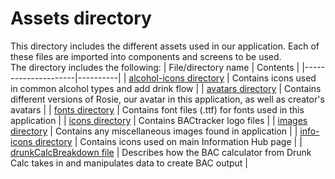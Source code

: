 # Assets directory

This directory includes the different assets used in our application. Each of these files are imported into components and screens to be used.<br>
The directory includes the following:
| File/directory name | Contents |
|---------------------|----------|
| [alcohol-icons directory](./alcohol-icons/) | Contains icons used in common alcohol types and add drink flow |
| [avatars directory](./avatars/) | Contains different versions of Rosie, our avatar in this application, as well as creator's avatars |
| [fonts directory](./fonts/) | Contains font files (.ttf) for fonts used in this application |
| [icons directory](./icons/) | Contains BACtracker logo files |
| [images directory](./images/) | Contains any miscellaneous images found in application |
| [info-icons directory](./info-icons/) | Contains icons used on main Information Hub page |
| [drunkCalcBreakdown file](./drunkCalcBreakdown) | Describes how the BAC calculator from Drunk Calc takes in and manipulates data to create BAC output |
